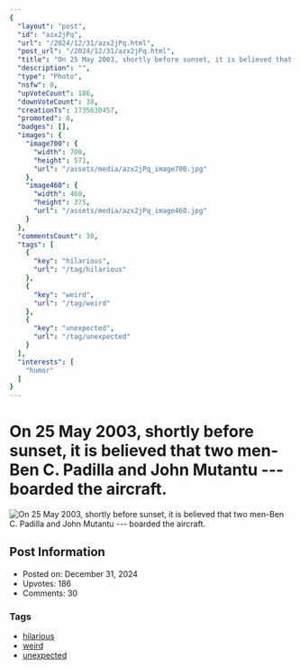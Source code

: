 ```yaml
---
{
  "layout": "post",
  "id": "azx2jPq",
  "url": "/2024/12/31/azx2jPq.html",
  "post_url": "/2024/12/31/azx2jPq.html",
  "title": "On 25 May 2003, shortly before sunset, it is believed that two men-Ben C. Padilla and John Mutantu --- boarded the aircraft.",
  "description": "",
  "type": "Photo",
  "nsfw": 0,
  "upVoteCount": 186,
  "downVoteCount": 38,
  "creationTs": 1735630457,
  "promoted": 0,
  "badges": [],
  "images": {
    "image700": {
      "width": 700,
      "height": 571,
      "url": "/assets/media/azx2jPq_image700.jpg"
    },
    "image460": {
      "width": 460,
      "height": 375,
      "url": "/assets/media/azx2jPq_image460.jpg"
    }
  },
  "commentsCount": 30,
  "tags": [
    {
      "key": "hilarious",
      "url": "/tag/hilarious"
    },
    {
      "key": "weird",
      "url": "/tag/weird"
    },
    {
      "key": "unexpected",
      "url": "/tag/unexpected"
    }
  ],
  "interests": [
    "humor"
  ]
}
---
```


# On 25 May 2003, shortly before sunset, it is believed that two men-Ben C. Padilla and John Mutantu --- boarded the aircraft.

![On 25 May 2003, shortly before sunset, it is believed that two men-Ben C. Padilla and John Mutantu --- boarded the aircraft.](/assets/media/azx2jPq_image700.jpg)

## Post Information

- Posted on: December 31, 2024
- Upvotes: 186
- Comments: 30

### Tags

- [hilarious](/tag/hilarious)
- [weird](/tag/weird)
- [unexpected](/tag/unexpected)
